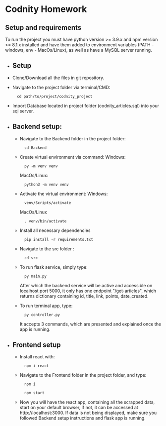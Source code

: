 # Codnity Homework

## Setup and requirements
To run the project you must have python version >= 3.9.x and npm version >= 8.1.x installed and have them added to environment variables (PATH - windows, env - MacOs/Linux), as well as have a MySQL server running.

- Setup
	- 
- Clone/Download all the files in git repository.
- Navigate to the project folder via terminal/CMD:
		
		cd path/to/project/codnity_project 

 - Import Database located in project folder (codnity_articles.sql) into your sql server.

 - Backend setup:
	 -
	- Navigate to the Backend folder in the project folder:
				
			cd Backend
	- Create virtual environment via command:
		Windows:

			py -m venv venv

		MacOs/Linux:
			
			python3 -m venv venv
	- Activate the virtual environment:
	Windows:
			
			venv/Scripts/activate

		MacOs/Linux
			
			. venv/bin/activate
	- Install all necessary dependencies
			
			pip install -r requirements.txt
			
	- Navigate to the src folder :

			cd src
	- To run flask service, simply type:
	
			py main.py
		After which the backend service will be active and accessible on localhost port 5000, it only has one endpoint "/get-articles", which returns dictionary containing id, title, link, points, date_created.

	- To run terminal app, type:
		
			py controller.py
		It accepts 3 commands, which are presented and explained once the app is running.

- Frontend setup
	-
	- Install react with:
		 
			npm i react
		
	- Navigate to the Frontend folder in the project folder, and type:
		
			npm i

			npm start

	- Now you will have the react app, containing all the scrapped data, start on your default browser, if not, it can be accessed at http://localhost:3000. If data is not being displayed, make sure you followed Backend setup instructions and flask app is running.


	
